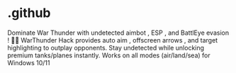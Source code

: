# .github
Dominate War Thunder with undetected aimbot , ESP , and BattlEye evasion ! 🎯✨ WarThunder Hack provides auto aim , offscreen arrows , and target highlighting to outplay opponents. Stay undetected while unlocking premium tanks/planes instantly. Works on all modes (air/land/sea) for Windows 10/11
